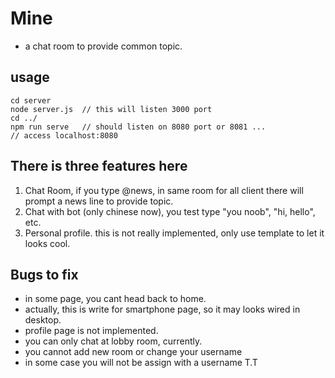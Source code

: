 # Mine
- a chat room to provide common topic.
## usage
```
cd server
node server.js  // this will listen 3000 port
cd ../
npm run serve   // should listen on 8080 port or 8081 ...
// access localhost:8080
```

## There is three features here
1. Chat Room, if you type @news, in same room for all client there will prompt a news line to provide topic.
2. Chat with bot (only chinese now), you test type "you noob", "hi, hello", etc.
3. Personal profile. this is not really implemented, only use template to let it looks cool.

## Bugs to fix
- in some page, you cant head back to home.
- actually, this is write for smartphone page, so it may looks wired in desktop.
- profile page is not implemented.
- you can only chat at lobby room, currently.
- you cannot add new room or change your username
- in some case you will not be assign with a username T.T
